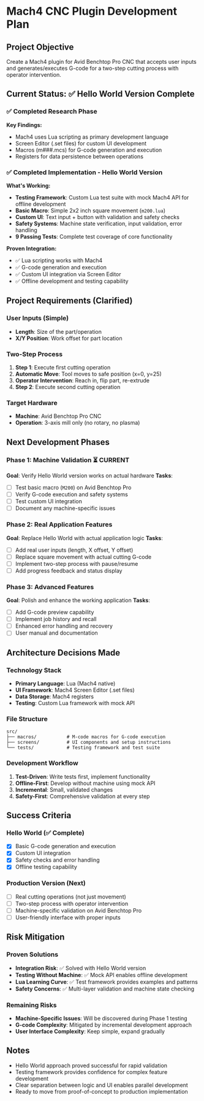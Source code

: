 # Mach4 CNC Plugin Development Plan

## Project Objective
Create a Mach4 plugin for Avid Benchtop Pro CNC that accepts user inputs and generates/executes G-code for a two-step cutting process with operator intervention.

## Current Status: ✅ Hello World Version Complete

### ✅ Completed Research Phase
**Key Findings:**
- Mach4 uses Lua scripting as primary development language
- Screen Editor (.set files) for custom UI development
- Macros (m###.mcs) for G-code generation and execution
- Registers for data persistence between operations

### ✅ Completed Implementation - Hello World Version
**What's Working:**
- **Testing Framework**: Custom Lua test suite with mock Mach4 API for offline development
- **Basic Macro**: Simple 2x2 inch square movement (`m200.lua`)
- **Custom UI**: Text input + button with validation and safety checks
- **Safety Systems**: Machine state verification, input validation, error handling
- **9 Passing Tests**: Complete test coverage of core functionality

**Proven Integration:**
- ✅ Lua scripting works with Mach4
- ✅ G-code generation and execution
- ✅ Custom UI integration via Screen Editor
- ✅ Offline development and testing capability

## Project Requirements (Clarified)

### User Inputs (Simple)
- **Length**: Size of the part/operation
- **X/Y Position**: Work offset for part location

### Two-Step Process
1. **Step 1**: Execute first cutting operation
2. **Automatic Move**: Tool moves to safe position (x=0, y=25)
3. **Operator Intervention**: Reach in, flip part, re-extrude
4. **Step 2**: Execute second cutting operation

### Target Hardware
- **Machine**: Avid Benchtop Pro CNC
- **Operation**: 3-axis mill only (no rotary, no plasma)

## Next Development Phases

### Phase 1: Machine Validation ⏳ CURRENT
**Goal**: Verify Hello World version works on actual hardware
**Tasks**:
- [ ] Test basic macro (`M200`) on Avid Benchtop Pro
- [ ] Verify G-code execution and safety systems
- [ ] Test custom UI integration
- [ ] Document any machine-specific issues

### Phase 2: Real Application Features
**Goal**: Replace Hello World with actual application logic
**Tasks**:
- [ ] Add real user inputs (length, X offset, Y offset)
- [ ] Replace square movement with actual cutting G-code
- [ ] Implement two-step process with pause/resume
- [ ] Add progress feedback and status display

### Phase 3: Advanced Features
**Goal**: Polish and enhance the working application
**Tasks**:
- [ ] Add G-code preview capability
- [ ] Implement job history and recall
- [ ] Enhanced error handling and recovery
- [ ] User manual and documentation

## Architecture Decisions Made

### Technology Stack
- **Primary Language**: Lua (Mach4 native)
- **UI Framework**: Mach4 Screen Editor (.set files)
- **Data Storage**: Mach4 registers
- **Testing**: Custom Lua framework with mock API

### File Structure
```
src/
├── macros/           # M-code macros for G-code execution
├── screens/          # UI components and setup instructions
└── tests/            # Testing framework and test suite
```

### Development Workflow
1. **Test-Driven**: Write tests first, implement functionality
2. **Offline-First**: Develop without machine using mock API
3. **Incremental**: Small, validated changes
4. **Safety-First**: Comprehensive validation at every step

## Success Criteria

### Hello World (✅ Complete)
- [x] Basic G-code generation and execution
- [x] Custom UI integration
- [x] Safety checks and error handling
- [x] Offline testing capability

### Production Version (Next)
- [ ] Real cutting operations (not just movement)
- [ ] Two-step process with operator intervention
- [ ] Machine-specific validation on Avid Benchtop Pro
- [ ] User-friendly interface with proper inputs

## Risk Mitigation

### Proven Solutions
- **Integration Risk**: ✅ Solved with Hello World version
- **Testing Without Machine**: ✅ Mock API enables offline development
- **Lua Learning Curve**: ✅ Test framework provides examples and patterns
- **Safety Concerns**: ✅ Multi-layer validation and machine state checking

### Remaining Risks
- **Machine-Specific Issues**: Will be discovered during Phase 1 testing
- **G-code Complexity**: Mitigated by incremental development approach
- **User Interface Complexity**: Keep simple, expand gradually

## Notes
- Hello World approach proved successful for rapid validation
- Testing framework provides confidence for complex feature development
- Clear separation between logic and UI enables parallel development
- Ready to move from proof-of-concept to production implementation
